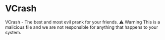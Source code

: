 # VCrash
VCrash - The best and most evil prank for your friends.
⚠️ Warning This is a malicious file and we are not responsible for anything that happens to your system.
